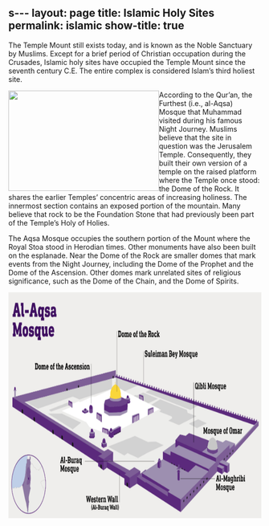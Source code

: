 s---
layout: page
title: Islamic Holy Sites
permalink: islamic
show-title: true
---
The Temple Mount still exists today, and is known as the Noble Sanctuary by Muslims. Except for a brief period of Christian occupation during the Crusades, Islamic holy sites have occupied the Temple Mount since the seventh century C.E. The entire complex is considered Islam’s third holiest site.


<img align="left" width="300" height="200" src="https://media.snl.no/media/134591/standard_iStock-697709732.jpg">According to the Qur’an, the Furthest (i.e., al-Aqsa) Mosque that Muhammad visited during his famous Night Journey. Muslims believe that the site in question was the Jerusalem Temple. Consequently, they built their own version of a temple on the raised platform where the Temple once stood: the Dome of the Rock. It shares the earlier Temples’ concentric areas of increasing holiness. The innermost section contains an exposed portion of the mountain. Many believe that rock to be the Foundation Stone that had previously been part of the Temple’s Holy of Holies.

The Aqsa Mosque occupies the southern portion of the Mount where the Royal Stoa stood in Herodian times. Other monuments have also been built on the esplanade. Near the Dome of the Rock are smaller domes that mark events from the Night Journey, including the Dome of the Prophet and the Dome of the Ascension. Other domes mark unrelated sites of religious significance, such as the Dome of the Chain, and the Dome of Spirits.

<p  align="center"><img width="800" height="450" src="assets/img/al-aqsa.png">
